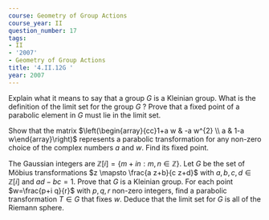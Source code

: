 ```yaml
---
course: Geometry of Group Actions
course_year: II
question_number: 17
tags:
- II
- '2007'
- Geometry of Group Actions
title: '4.II.12G '
year: 2007
---
```



Explain what it means to say that a group $G$ is a Kleinian group. What is the definition of the limit set for the group $G$ ? Prove that a fixed point of a parabolic element in $G$ must lie in the limit set.

Show that the matrix $\left(\begin{array}{cc}1+a w & -a w^{2} \\ a & 1-a w\end{array}\right)$ represents a parabolic transformation for any non-zero choice of the complex numbers $a$ and $w$. Find its fixed point.

The Gaussian integers are $\mathbb{Z}[i]=\{m+i n: m, n \in \mathbb{Z}\}$. Let $G$ be the set of Möbius transformations $z \mapsto \frac{a z+b}{c z+d}$ with $a, b, c, d \in \mathbb{Z}[i]$ and $a d-b c=1$. Prove that $G$ is a Kleinian group. For each point $w=\frac{p+i q}{r}$ with $p, q, r$ non-zero integers, find a parabolic transformation $T \in G$ that fixes $w$. Deduce that the limit set for $G$ is all of the Riemann sphere.
